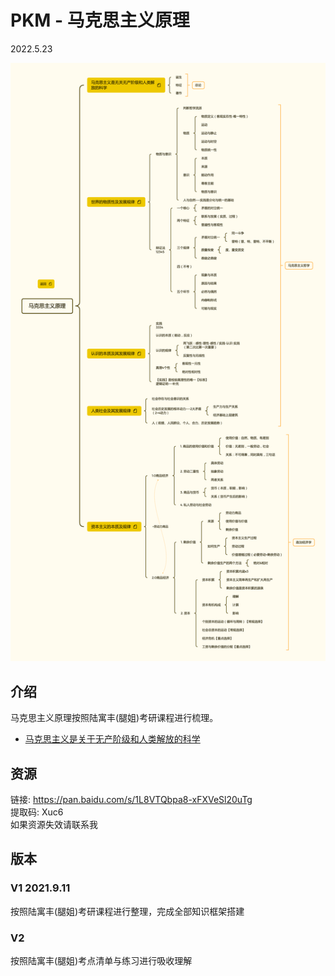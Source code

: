 # PKM - 马克思主义原理  

2022.5.23

![image text](./resources/马克思主义原理.png)
## 介绍
马克思主义原理按照陆寓丰(腿姐)考研课程进行梳理。

* [马克思主义是关于无产阶级和人类解放的科学](./notes/马克思主义是关于无产阶级和人类解放的科学.md)

## 资源
链接: https://pan.baidu.com/s/1L8VTQbpa8-xFXVeSl20uTg  
提取码: Xuc6  
如果资源失效请联系我  

## 版本
### V1 2021.9.11  
按照陆寓丰(腿姐)考研课程进行整理，完成全部知识框架搭建   
### V2  
按照陆寓丰(腿姐)考点清单与练习进行吸收理解